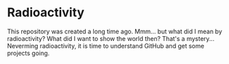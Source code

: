 Radioactivity
=============
This repository was created a long time ago. Mmm... but what did I mean by radioactivity? What did I want to show the world then? That's a mystery...
Neverming radioactivity, it is time to understand GitHub and get some projects going.
